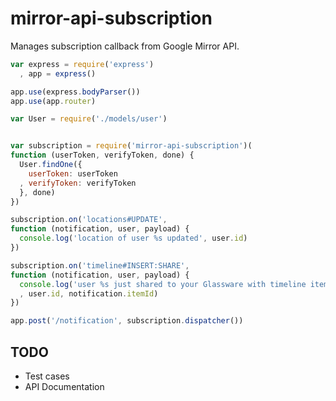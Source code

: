 mirror-api-subscription
=======================

Manages subscription callback from Google Mirror API.

```js
var express = require('express')
  , app = express()

app.use(express.bodyParser())
app.use(app.router)

var User = require('./models/user')


var subscription = require('mirror-api-subscription')(
function (userToken, verifyToken, done) {
  User.findOne({
    userToken: userToken
  , verifyToken: verifyToken
  }, done)
})

subscription.on('locations#UPDATE',
function (notification, user, payload) {
  console.log('location of user %s updated', user.id)
})

subscription.on('timeline#INSERT:SHARE',
function (notification, user, payload) {
  console.log('user %s just shared to your Glassware with timeline item %s'
  , user.id, notification.itemId)
})

app.post('/notification', subscription.dispatcher())
```

## TODO

- Test cases
- API Documentation
